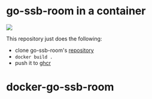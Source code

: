 # go-ssb-room in a container


![](https://github.com/eyenx/docker-go-ssb-room/workflows/build%20image/badge.svg)

This repository just does the following:

* clone go-ssb-room's [repository](https://github.com/ssbc/go-ssb-room)
* `docker build .`
* push it to [ghcr](https://github.com/users/eyenx/packages/container/package/go-ssb-room)
# docker-go-ssb-room
